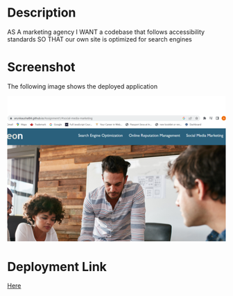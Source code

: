 # Description

AS A marketing agency
I WANT a codebase that follows accessibility standards
SO THAT our own site is optimized for search engines

# Screenshot

The following image shows the deployed application

![Screenshot of the deployed app](./assets/deployedAppAccessibility.png)

# Deployment Link

[Here](https://arunkaushal84.github.io/Assignment1/)

